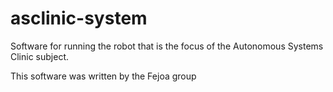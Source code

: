 # asclinic-system

Software for running the robot that is the focus of the Autonomous Systems Clinic subject.

This software was written by the Fejoa group
